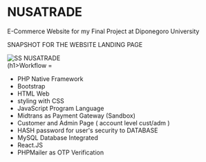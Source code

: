 <h1>NUSATRADE</h1>


E-Commerce Website for my Final Project at Diponegoro University

SNAPSHOT FOR THE WEBSITE LANDING PAGE<br>

![SS NUSATRADE](https://github.com/user-attachments/assets/31321441-3996-4560-aabb-638150404dca)
<br>
(h1>Workflow = </h1>
- PHP Native Framework
- Bootstrap
- HTML Web 
- styling with CSS
- JavaScript Program Language
- Midtrans as Payment Gateway (Sandbox)
- Customer and Admin Page ( account level cust/adm )
- HASH password for user's security to DATABASE
- MySQL Database Integrated
- React.JS
- PHPMailer as OTP Verification

